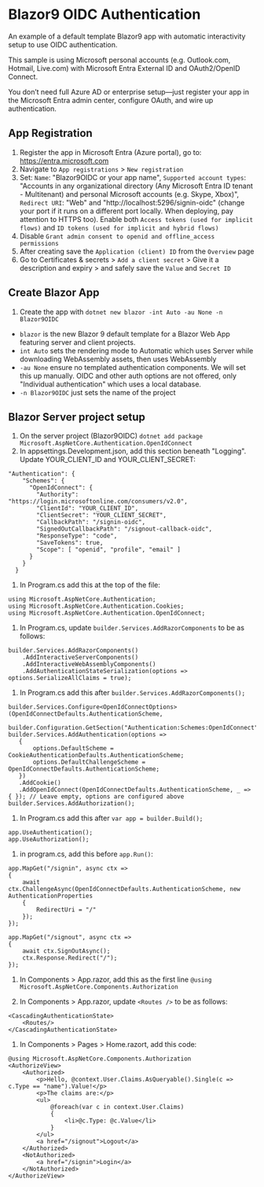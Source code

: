 # Blazor9 OIDC Authentication
An example of a default template Blazor9 app with automatic interactivity setup to use OIDC authentication.

This sample is using Microsoft personal accounts (e.g. Outlook.com, Hotmail, Live.com) with Microsoft Entra External ID and OAuth2/OpenID Connect.

You don’t need full Azure AD or enterprise setup—just register your app in the Microsoft Entra admin center, configure OAuth, and wire up authentication.

## App Registration
1. Register the app in Microsoft Entra (Azure portal), go to: https://entra.microsoft.com
1. Navigate to `App registrations` > `New registration`
1. Set: `Name`: "Blazor9OIDC or your app name", `Supported account types`: "Accounts in any organizational directory (Any Microsoft Entra ID tenant - Multitenant) and personal Microsoft accounts (e.g. Skype, Xbox)", `Redirect URI`: "Web" and "http://localhost:5296/signin-oidc" (change your port if it runs on a different port locally. When deploying, pay attention to HTTPS too). Enable both `Access tokens (used for implicit flows)` and `ID tokens (used for implicit and hybrid flows)`
1. Disable `Grant admin consent to openid and offline_access permissions`
1. After creating save the `Application (client) ID` from the `Overview` page
1. Go to Certificates & secrets > `Add a client secret` > Give it a description and expiry >  and safely save the `Value` and `Secret ID`

## Create Blazor App
1. Create the app with `dotnet new blazor -int Auto -au None -n Blazor9OIDC`

- `blazor` is the new Blazor 9 default template for a Blazor Web App featuring server and client projects.
- `int Auto` sets the rendering mode to Automatic which uses Server while downloading WebAssembly assets, then uses WebAssembly
- `-au None` ensure no templated authentication components. We will set this up manually. OIDC and other auth options are not offered, only "Individual authentication" which uses a local database.
- `-n Blazor9OIDC` just sets the name of the project

## Blazor Server project setup
1. On the server project (Blazor9OIDC) `dotnet add package Microsoft.AspNetCore.Authentication.OpenIdConnect`
1. In appsettings.Development.json, add this section beneath "Logging". Update YOUR_CLIENT_ID and YOUR_CLIENT_SECRET:

```
"Authentication": {
    "Schemes": {
      "OpenIdConnect": {
        "Authority": "https://login.microsoftonline.com/consumers/v2.0",
        "ClientId": "YOUR_CLIENT_ID",
        "ClientSecret": "YOUR_CLIENT_SECRET",
        "CallbackPath": "/signin-oidc",
        "SignedOutCallbackPath": "/signout-callback-oidc",
        "ResponseType": "code",
        "SaveTokens": true,
        "Scope": [ "openid", "profile", "email" ]
      }
    }
  }
```
 
1. In Program.cs add this at the top of the file:

```
using Microsoft.AspNetCore.Authentication;
using Microsoft.AspNetCore.Authentication.Cookies;
using Microsoft.AspNetCore.Authentication.OpenIdConnect;
```

1. In Program.cs, update `builder.Services.AddRazorComponents` to be as follows:

```
builder.Services.AddRazorComponents()
    .AddInteractiveServerComponents()
    .AddInteractiveWebAssemblyComponents()
    .AddAuthenticationStateSerialization(options => options.SerializeAllClaims = true);
```


1. In Program.cs add this after `builder.Services.AddRazorComponents();`

 ```
builder.Services.Configure<OpenIdConnectOptions>(OpenIdConnectDefaults.AuthenticationScheme,
    builder.Configuration.GetSection("Authentication:Schemes:OpenIdConnect"));
builder.Services.AddAuthentication(options =>
    {
        options.DefaultScheme = CookieAuthenticationDefaults.AuthenticationScheme;
        options.DefaultChallengeScheme = OpenIdConnectDefaults.AuthenticationScheme;
    })
    .AddCookie()
    .AddOpenIdConnect(OpenIdConnectDefaults.AuthenticationScheme, _ => { }); // Leave empty, options are configured above
builder.Services.AddAuthorization();
 ```

1. In Program.cs add this after `var app = builder.Build();`

```
app.UseAuthentication();
app.UseAuthorization();
```

1. in program.cs, add this before `app.Run()`:

```
app.MapGet("/signin", async ctx =>
{
    await ctx.ChallengeAsync(OpenIdConnectDefaults.AuthenticationScheme, new AuthenticationProperties
    {
        RedirectUri = "/"
    });
});

app.MapGet("/signout", async ctx =>
{
    await ctx.SignOutAsync();
    ctx.Response.Redirect("/");
});
```

1. In Components > App.razor, add this as the first line `@using Microsoft.AspNetCore.Components.Authorization`

1. In Components > App.razor, update `<Routes />` to be as follows:

```
<CascadingAuthenticationState>
    <Routes/>
</CascadingAuthenticationState>
```

1. In Components > Pages > Home.razort, add this code:

```
@using Microsoft.AspNetCore.Components.Authorization
<AuthorizeView>
    <Authorized>
        <p>Hello, @context.User.Claims.AsQueryable().Single(c => c.Type == "name").Value!</p>
        <p>The claims are:</p>
        <ul>
            @foreach(var c in context.User.Claims)
            {
                <li>@c.Type: @c.Value</li>
            }
        </ul>
        <a href="/signout">Logout</a>
    </Authorized>
    <NotAuthorized>
        <a href="/signin">Login</a>
    </NotAuthorized>
</AuthorizeView>
```

